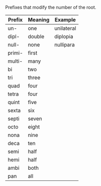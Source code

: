Prefixes that modify the number of the root. 

| Prefix | Meaning | Example |
|-----|-----|-----|
| un- | one | unilateral|
| dipl- | double | diplopia|
| null- | none | nullipara |
| primi- | first |  |
| multi- | many |  |
| bi | two |  |
| tri | three |  |
| quad | four |  |
| tetra | four |  |
| quint | five |  |
| sexta | six |  |
| septi | seven |  |
| octo | eight |  |
| nona | nine |  |
| deca | ten |  |
| semi | half |  |
| hemi | half |  |
| ambi | both |  |
| pan | all |  |


